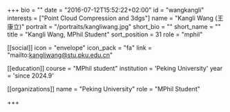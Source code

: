+++
bio = ""
date = "2016-07-12T15:52:22+02:00"
id = "wangkangli"
interests = ["Point Cloud Compression and 3dgs"]
name = "Kangli Wang (王康立)"
portrait = "/portraits/kangliwang.jpg"
short_bio = ""
short_name = ""
title = "Kangli Wang, MPhil Student"
sort_position = 31
role = "mphil"

[[social]]
    icon = "envelope"
    icon_pack = "fa"
    link = "mailto:kangliwang@stu.pku.edu.cn"

[[education]]
    course = "MPhil student"
    institution = 'Peking University'
    year = 'since 2024.9'

[[organizations]]
    name = "Peking University"
    role = "MPhil Student"


+++

